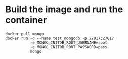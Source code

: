 # Build the image and run the container

```
docker pull mongo
docker run -d --name test_mongodb -p 27017:27017 
           -e MONGO_INITDB_ROOT_USERNAME=root 
           -e MONGO_INITDB_ROOT_PASSWORD=pass 
           mongo
```
